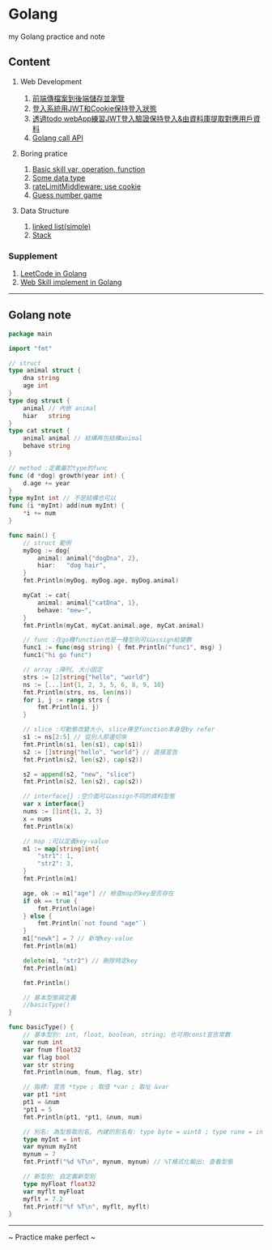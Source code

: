 # Golang

my Golang practice and note

## Content
1. Web Development
	1. [前端傳檔案到後端儲存並瀏覽](https://github.com/Yu-Zhuang/Golang/tree/main/webDev/20200129_webFileUpLoadPractice)
	2. [登入系統用JWT和Cookie保持登入狀態](https://github.com/Yu-Zhuang/Golang/tree/main/webDev/20200131_登入認證技術用JWT和Cookie)
	3. [透過todo webApp練習JWT登入驗證保持登入&由資料庫提取對應用戶資料](https://github.com/Yu-Zhuang/Golang/tree/main/webDev/20200201_todoWebApp)
	4. [Golang call API](https://github.com/Yu-Zhuang/Golang/tree/main/webDev/sendREST_20200220)

2. Boring pratice
	1. [Basic skill var, operation, function](https://github.com/Yu-Zhuang/Golang/blob/main/boringPractice/Basic_varOperationFunc-20200220.go)
	2. [Some data type](https://github.com/Yu-Zhuang/Golang/blob/main/boringPractice/dataType_20200203.go)
	3. [rateLimitMiddleware: use cookie](https://github.com/Yu-Zhuang/Golang/blob/main/boringPractice/loadLimitMiddleware-20200220)
	4. [Guess number game](https://github.com/Yu-Zhuang/Golang/blob/main/boringPractice/guessGame-20200220.go)

3. Data Structure
	1. [linked list(simple)](https://github.com/Yu-Zhuang/Golang/blob/main/dataStructure/linkedList_20200202.go)
	2. [Stack](https://github.com/Yu-Zhuang/Golang/blob/main/dataStructure/stack_20200217.go)

### Supplement
1. [LeetCode in Golang](https://github.com/Yu-Zhuang/LeetCode/tree/master/Golang)
2. [Web Skill implement in Golang](https://github.com/Yu-Zhuang/WebSkill)

---
## Golang note
```go
package main

import "fmt"

// struct
type animal struct {
	dna string
	age int
}
type dog struct {
	animal // 內嵌 animal
	hiar   string
}
type cat struct {
	animal animal // 結構再包結構animal
	behave string
}

// method :定義屬於type的func
func (d *dog) growth(year int) {
	d.age += year
}
type myInt int // 不是結構也可以
func (i *myInt) add(num myInt) {
	*i += num
}

func main() {
	// struct 範例
	myDog := dog{
		animal: animal{"dogDna", 2},
		hiar:   "dog hair",
	}
	fmt.Println(myDog, myDog.age, myDog.animal)

	myCat := cat{
		animal: animal{"catDna", 1},
		behave: "mew~",
	}
	fmt.Println(myCat, myCat.animal.age, myCat.animal)

	// func :在go種function也是一種型別可以assign給變數
	func1 := func(msg string) { fmt.Println("func1", msg) }
	func1("hi go func")

	// array :陣列, 大小固定
	strs := [2]string{"hello", "world"}
	ns := [...]int{1, 2, 3, 5, 6, 8, 9, 10}
	fmt.Println(strs, ns, len(ns))
	for i, j := range strs {
		fmt.Println(i, j)
	}

	// slice :可動態改變大小, slice傳至function本身是by refer
	s1 := ns[2:5] // 從別人那邊切來
	fmt.Println(s1, len(s1), cap(s1))
	s2 := []string{"hello", "world"} // 直接宣告
	fmt.Println(s2, len(s2), cap(s2))

	s2 = append(s2, "new", "slice")
	fmt.Println(s2, len(s2), cap(s2))

	// interface{} :空介面可以assign不同的資料型態
	var x interface{}
	nums := []int{1, 2, 3}
	x = nums
	fmt.Println(x)

	// map :可以定義key-value
	m1 := map[string]int{
		"str1": 1,
		"str2": 3,
	}
	fmt.Println(m1)

	age, ok := m1["age"] // 檢查map的key是否存在
	if ok == true {
		fmt.Println(age)
	} else {
		fmt.Println(`not found "age"`)
	}
	m1["newk"] = 7 // 新增key-value
	fmt.Println(m1)

	delete(m1, "str2") // 刪除特定key
	fmt.Println(m1)

	fmt.Println()

	// 基本型態與定義
	//basicType()
}

func basicType() {
	// 基本型別: int, float, boolean, string; 也可用const宣告常數
	var num int
	var fnum float32
	var flag bool
	var str string
	fmt.Println(num, fnum, flag, str)

	// 指標: 宣告 *type ; 取值 *var ; 取址 &var
	var pt1 *int
	pt1 = &num
	*pt1 = 5
	fmt.Println(pt1, *pt1, &num, num)

	// 別名: 為型態取別名, 內建的別名有: type byte = uint8 ; type rune = int32
	type myInt = int
	var mynum myInt
	mynum = 7
	fmt.Printf("%d %T\n", mynum, mynum) // %T格式化輸出: 查看型態

	// 新型別: 自定義新型別
	type myFloat float32
	var myflt myFloat
	myflt = 7.2
	fmt.Printf("%f %T\n", myflt, myflt)
}

```
---
~ Practice make perfect ~
